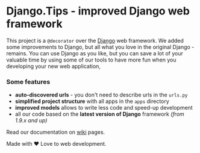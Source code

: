 # Django.Tips - improved Django web framework

This project is a `@decorator` over the [Django](http://djangoproject.com) web framework. We added some improvements to Django, but all what you love in the original Django - remains. You can use Django as you like, but you can save a lot of your valuable time by using some of our tools to have more fun when you developing your new web application,

### Some features

- **auto-discovered urls** - you don't need to describe urls in the `urls.py`
- **simplified project structure** with all apps in the `apps` directory
- **improved models** allows to write less code and speed-up development
- all our code based on the **latest version of Django** framework *(from 1.9.x and up)*

Read our documentation on [wiki](/wiki) pages.

Made with ♥️ Love to web development.

